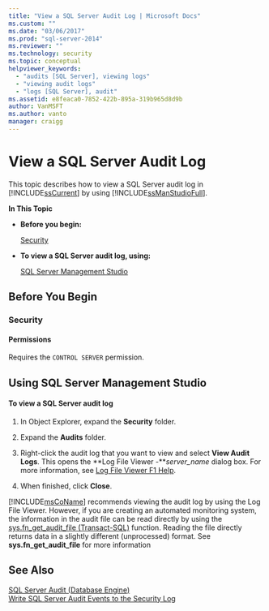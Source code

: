 ```yaml
---
title: "View a SQL Server Audit Log | Microsoft Docs"
ms.custom: ""
ms.date: "03/06/2017"
ms.prod: "sql-server-2014"
ms.reviewer: ""
ms.technology: security
ms.topic: conceptual
helpviewer_keywords: 
  - "audits [SQL Server], viewing logs"
  - "viewing audit logs"
  - "logs [SQL Server], audit"
ms.assetid: e8feaca0-7852-422b-895a-319b965d8d9b
author: VanMSFT
ms.author: vanto
manager: craigg
---
```

# View a SQL Server Audit Log
  This topic describes how to view a SQL Server audit log in [!INCLUDE[ssCurrent](../../../includes/sscurrent-md.md)] by using [!INCLUDE[ssManStudioFull](../../../includes/ssmanstudiofull-md.md)].  
  
 **In This Topic**  
  
-   **Before you begin:**  
  
     [Security](#Security)  
  
-   **To view a SQL Server audit log, using:**  
  
     [SQL Server Management Studio](#SSMSProcedure)  
  
##  <a name="BeforeYouBegin"></a> Before You Begin  
  
###  <a name="Security"></a> Security  
  
####  <a name="Permissions"></a> Permissions  
 Requires the `CONTROL SERVER` permission.  
  
##  <a name="SSMSProcedure"></a> Using SQL Server Management Studio  
  
#### To view a SQL Server audit log  
  
1.  In Object Explorer, expand the **Security** folder.  
  
2.  Expand the **Audits** folder.  
  
3.  Right-click the audit log that you want to view and select **View Audit Logs**. This opens the **Log File Viewer -***server_name* dialog box. For more information, see [Log File Viewer F1 Help](../../logs/log-file-viewer-f1-help.md).  
  
4.  When finished, click **Close**.  
  
 [!INCLUDE[msCoName](../../../includes/msconame-md.md)] recommends viewing the audit log by using the Log File Viewer. However, if you are creating an automated monitoring system, the information in the audit file can be read directly by using the [sys.fn_get_audit_file &#40;Transact-SQL&#41;](/sql/relational-databases/system-functions/sys-fn-get-audit-file-transact-sql) function. Reading the file directly returns data in a slightly different (unprocessed) format. See **sys.fn_get_audit_file** for more information  
  
## See Also  
 [SQL Server Audit &#40;Database Engine&#41;](sql-server-audit-database-engine.md)   
 [Write SQL Server Audit Events to the Security Log](write-sql-server-audit-events-to-the-security-log.md)  
  
  
